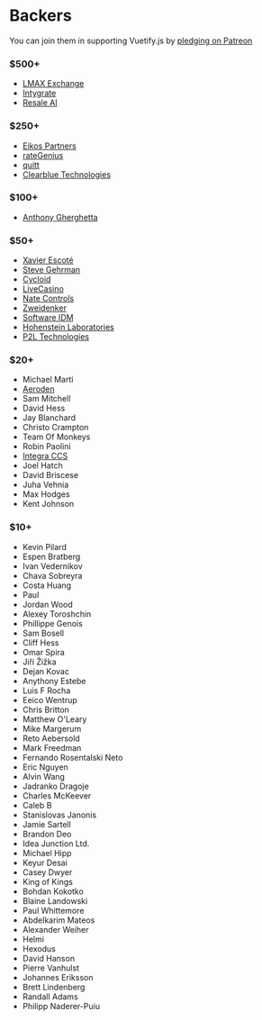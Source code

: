 # Backers

You can join them in supporting Vuetify.js by [pledging on Patreon](https://www.patreon.com/vuetify)

### $500+
- [LMAX Exchange](https://www.lmax.com/)
- [Intygrate](http://intygrate.com/)
- [Resale AI](http://resaleai.com/)

### $250+
- [Eikos Partners](http://www.eikospartners.com/)
- [rateGenius](https://application.rategenius.com/)
- [quitt](https://quitt.ch/)
- [Clearblue Technologies](http://www.clearbluetechnologies.com/)

### $100+
- [Anthony Gherghetta](https://gorilladash.com/)

### $50+
- [Xavier Escoté](http://www.deister.net/)
- [Steve Gehrman](https://cocoatech.com/)
- [Cycloid](https://www.cycloid.io/)
- [LiveCasino](https://livecasino.com/) <!-- Vidar hwang -->
- [Nate Controls](http://www.natecontrols.com/) <!-- Brad Stewart -->
- [Zweidenker](http://zweidenker.de) <!-- Christian Denker -->
- [Software IDM](https://softwareidm.com/) <!-- Peter Sidebotham -->
- [Hohenstein Laboratories](https://www.hohenstein.de/en/home/home.xhtml)
- [P2L Technologies](https://p2l.tech/) <!-- Blaise Laflamme -->

### $20+
- Michael Marti
- [Aeroden](https://www.aeroden.com) <!-- Adrian Belovic -->
- Sam Mitchell
- David Hess
- Jay Blanchard
- Christo Crampton
- Team Of Monkeys
- Robin Paolini
- [Integra CCS](https://www.integraccs.com/)
- Joel Hatch
- David Briscese
- Juha Vehnia
- Max Hodges
- Kent Johnson

### $10+
- Kevin Pilard
- Espen Bratberg
- Ivan Vedernikov
- Chava Sobreyra
- Costa Huang
- Paul
- Jordan Wood
- Alexey Toroshchin
- Phillippe Genois
- Sam Bosell
- Cliff Hess
- Omar Spira
- Jiří Žižka
- Dejan Kovac
- Anythony Estebe
- Luis F Rocha
- Eeico Wentrup
- Chris Britton
- Matthew O'Leary
- Mike Margerum
- Reto Aebersold
- Mark Freedman
- Fernando Rosentalski Neto
- Eric Nguyen
- Alvin Wang
- Jadranko Dragoje
- Charles McKeever
- Caleb B
- Stanislovas Janonis
- Jamie Sartell
- Brandon Deo
- Idea Junction Ltd.
- Michael Hipp
- Keyur Desai
- Casey Dwyer
- King of Kings
- Bohdan Kokotko
- Blaine Landowski
- Paul Whittemore
- Abdelkarim Mateos
- Alexander Weiher
- Helmi
- Hexodus
- David Hanson
- Pierre Vanhulst
- Johannes Eriksson
- Brett Lindenberg
- Randall Adams
- Philipp Naderer-Puiu
